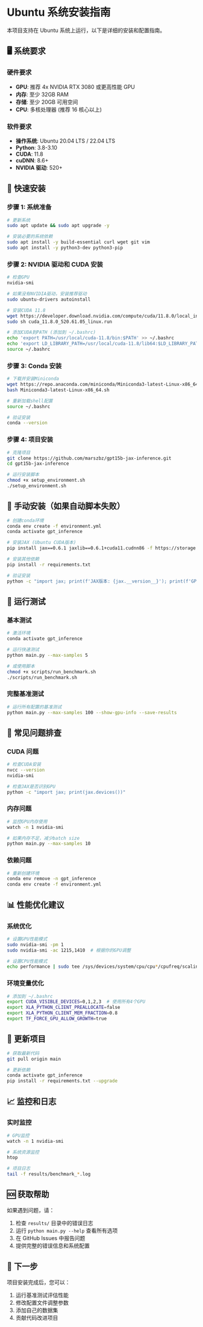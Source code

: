 # Ubuntu 系统安装指南

本项目支持在 Ubuntu 系统上运行，以下是详细的安装和配置指南。

## 🖥️ 系统要求

### 硬件要求

- **GPU**: 推荐 4x NVIDIA RTX 3080 或更高性能 GPU
- **内存**: 至少 32GB RAM
- **存储**: 至少 20GB 可用空间
- **CPU**: 多核处理器 (推荐 16 核心以上)

### 软件要求

- **操作系统**: Ubuntu 20.04 LTS / 22.04 LTS
- **Python**: 3.8-3.10
- **CUDA**: 11.8
- **cuDNN**: 8.6+
- **NVIDIA 驱动**: 520+

## 🚀 快速安装

### 步骤 1: 系统准备

```bash
# 更新系统
sudo apt update && sudo apt upgrade -y

# 安装必要的系统依赖
sudo apt install -y build-essential curl wget git vim
sudo apt install -y python3-dev python3-pip
```

### 步骤 2: NVIDIA 驱动和 CUDA 安装

```bash
# 检查GPU
nvidia-smi

# 如果没有NVIDIA驱动，安装推荐驱动
sudo ubuntu-drivers autoinstall

# 安装CUDA 11.8
wget https://developer.download.nvidia.com/compute/cuda/11.8.0/local_installers/cuda_11.8.0_520.61.05_linux.run
sudo sh cuda_11.8.0_520.61.05_linux.run

# 添加CUDA到PATH (添加到 ~/.bashrc)
echo 'export PATH=/usr/local/cuda-11.8/bin:$PATH' >> ~/.bashrc
echo 'export LD_LIBRARY_PATH=/usr/local/cuda-11.8/lib64:$LD_LIBRARY_PATH' >> ~/.bashrc
source ~/.bashrc
```

### 步骤 3: Conda 安装

```bash
# 下载并安装Miniconda
wget https://repo.anaconda.com/miniconda/Miniconda3-latest-Linux-x86_64.sh
bash Miniconda3-latest-Linux-x86_64.sh

# 重新加载shell配置
source ~/.bashrc

# 验证安装
conda --version
```

### 步骤 4: 项目安装

```bash
# 克隆项目
git clone https://github.com/marszbz/gpt15b-jax-inference.git
cd gpt15b-jax-inference

# 运行安装脚本
chmod +x setup_environment.sh
./setup_environment.sh
```

## 🔧 手动安装（如果自动脚本失败）

```bash
# 创建conda环境
conda env create -f environment.yml
conda activate gpt_inference

# 安装JAX (Ubuntu CUDA版本)
pip install jax==0.6.1 jaxlib==0.6.1+cuda11.cudnn86 -f https://storage.googleapis.com/jax-releases/jax_cuda_releases.html

# 安装其他依赖
pip install -r requirements.txt

# 验证安装
python -c "import jax; print(f'JAX版本: {jax.__version__}'); print(f'GPU数量: {len(jax.devices())}')"
```

## 🚦 运行测试

### 基本测试

```bash
# 激活环境
conda activate gpt_inference

# 运行快速测试
python main.py --max-samples 5

# 或使用脚本
chmod +x scripts/run_benchmark.sh
./scripts/run_benchmark.sh
```

### 完整基准测试

```bash
# 运行所有配置的基准测试
python main.py --max-samples 100 --show-gpu-info --save-results
```

## 🐛 常见问题排查

### CUDA 问题

```bash
# 检查CUDA安装
nvcc --version
nvidia-smi

# 检查JAX是否识别GPU
python -c "import jax; print(jax.devices())"
```

### 内存问题

```bash
# 监控GPU内存使用
watch -n 1 nvidia-smi

# 如果内存不足，减少batch size
python main.py --max-samples 10
```

### 依赖问题

```bash
# 重新创建环境
conda env remove -n gpt_inference
conda env create -f environment.yml
```

## 📊 性能优化建议

### 系统优化

```bash
# 设置GPU性能模式
sudo nvidia-smi -pm 1
sudo nvidia-smi -ac 1215,1410  # 根据你的GPU调整

# 设置CPU性能模式
echo performance | sudo tee /sys/devices/system/cpu/cpu*/cpufreq/scaling_governor
```

### 环境变量优化

```bash
# 添加到 ~/.bashrc
export CUDA_VISIBLE_DEVICES=0,1,2,3  # 使用所有4个GPU
export XLA_PYTHON_CLIENT_PREALLOCATE=false
export XLA_PYTHON_CLIENT_MEM_FRACTION=0.8
export TF_FORCE_GPU_ALLOW_GROWTH=true
```

## 🔄 更新项目

```bash
# 获取最新代码
git pull origin main

# 更新依赖
conda activate gpt_inference
pip install -r requirements.txt --upgrade
```

## 📈 监控和日志

### 实时监控

```bash
# GPU监控
watch -n 1 nvidia-smi

# 系统资源监控
htop

# 项目日志
tail -f results/benchmark_*.log
```

## 🆘 获取帮助

如果遇到问题，请：

1. 检查 `results/` 目录中的错误日志
2. 运行 `python main.py --help` 查看所有选项
3. 在 GitHub Issues 中报告问题
4. 提供完整的错误信息和系统配置

## 🎯 下一步

项目安装完成后，您可以：

1. 运行基准测试评估性能
2. 修改配置文件调整参数
3. 添加自己的数据集
4. 贡献代码改进项目
